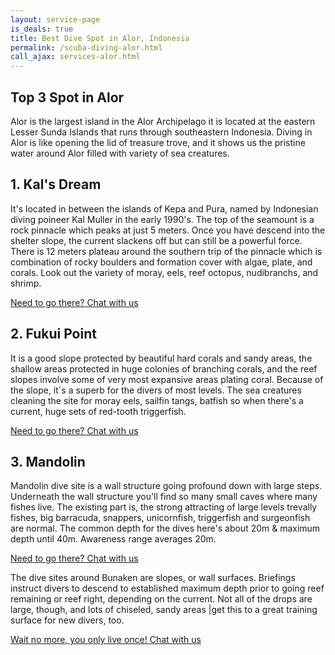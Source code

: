 ```yaml
---
layout: service-page
is_deals: true
title: Best Dive Spot in Alor, Indonesia
permalink: /scuba-diving-alor.html
call_ajax: services-alor.html
---
```


## Top 3 Spot in Alor

Alor is the largest island in the Alor Archipelago it is located at the eastern Lesser Sunda Islands that runs through southeastern Indonesia. Diving in Alor is like opening the lid of treasure trove, and it shows us the pristine water around Alor filled with variety of sea creatures.

## 1. Kal's Dream
It's located in between the islands of Kepa and Pura, named by Indonesian diving poineer Kal Muller in the early 1990's. The top of the seamount is a rock pinnacle which peaks at just 5 meters. Once you have descend into the shelter slope, the current slackens off but can still be a powerful force. There is 12 meters plateau around the southern trip of the pinnacle which is combination of rocky boulders and formation cover with algae, plate, and corals. Look out the variety of moray, eels, reef octopus, nudibranchs, and shrimp.

<a href="https://web.whatsapp.com/send?phone={{site.wa}}&text=Hi,%20E-Nyelam" class="cta--in--page">Need to go there? Chat with us</a>

## 2. Fukui Point

It is a good slope protected by beautiful hard corals and sandy areas, the shallow areas protected in huge colonies of branching corals, and the reef slopes involve some of very most expansive areas plating coral. Because of the slope, it´s a superb for the divers of most levels. The sea creatures cleaning the site for moray eels, sailfin tangs, batfish so when there's a current, huge sets of red-tooth triggerfish.

<a href="https://web.whatsapp.com/send?phone={{site.wa}}&text=Hi,%20E-Nyelam" class="cta--in--page">Need to go there? Chat with us</a>

## 3. Mandolin

Mandolin dive site is a wall structure going profound down with large steps. Underneath the wall structure you'll find so many small caves where many fishes live. The existing part is, the strong attracting of large levels trevally fishes, big barracuda, snappers, unicornfish, triggerfish and surgeonfish are normal. The common depth for the dives here's about 20m & maximum depth until 40m. Awareness range averages 20m.

<a href="https://web.whatsapp.com/send?phone={{site.wa}}&text=Hi,%20E-Nyelam" class="cta--in--page">Need to go there? Chat with us</a>

The dive sites around Bunaken are slopes, or wall surfaces. Briefings instruct divers to descend to established maximum depth prior to going reef remaining or reef right, depending on the current. Not all of the drops are large, though, and lots of chiseled, sandy areas |get this to a great training surface for new divers, too.

<a href="https://web.whatsapp.com/send?phone={{site.wa}}&text=Hi,%20E-Nyelam" class="cta--in--page">Wait no more, you only live once! Chat with us</a>
